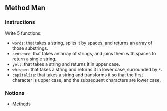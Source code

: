 ## Method Man

### Instructions

Write 5 functions:

- `words`: that takes a string, splits it by spaces, and returns an array of those substrings.
- `sentence`: that takes an array of strings, and joins them with spaces to return a single string.
- `yell`: that takes a string and returns it in upper case.
- `whisper`: that takes a string and returns it in lower case, surrounded by `*`.
- `capitalize`: that takes a string and transforms it so that the first character is upper case, and the subsequent characters are lower case.

### Notions

- [Methods](https://nan-academy.github.io/js-training/examples/methods.js)
